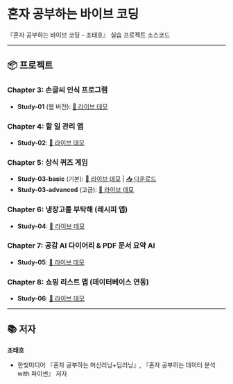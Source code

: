 # 혼자 공부하는 바이브 코딩

『혼자 공부하는 바이브 코딩 - 조태호』 실습 프로젝트 소스코드

---

## 📦 프로젝트

### Chapter 3: 손글씨 인식 프로그램
- **Study-01** (웹 버전): [🎯 라이브 데모](https://taehojo.github.io/vibecoding/Study-01/web_version/templates/)

### Chapter 4: 할 일 관리 앱
- **Study-02**: [🎯 라이브 데모](https://taehojo.github.io/vibecoding/Study-02/)

### Chapter 5: 상식 퀴즈 게임
- **Study-03-basic** (기본): [🎯 라이브 데모](https://taehojo.github.io/vibecoding/Study-03/Study-03-basic/) | [📥 다운로드](https://download-directory.github.io/?url=https://github.com/taehojo/vibecoding/tree/master/Study-03/Study-03-basic)
- **Study-03-advanced** (고급): [🎯 라이브 데모](https://taehojo.github.io/vibecoding/Study-03/Study-03-advanced/)

### Chapter 6: 냉장고를 부탁해 (레시피 앱)
- **Study-04**: [🎯 라이브 데모](https://vibecoding-study-04.vercel.app/)

### Chapter 7: 공감 AI 다이어리 & PDF 문서 요약 AI
- **Study-05**: [🎯 라이브 데모](https://taehojo.github.io/vibecoding/Study-05/)

### Chapter 8: 쇼핑 리스트 앱 (데이터베이스 연동)
- **Study-06**: [🎯 라이브 데모](https://shopping-list-app-chi-blush.vercel.app)

---

## 📚 저자

**조태호**
- 한빛미디어 『혼자 공부하는 머신러닝+딥러닝』, 『혼자 공부하는 데이터 분석 with 파이썬』 저자
